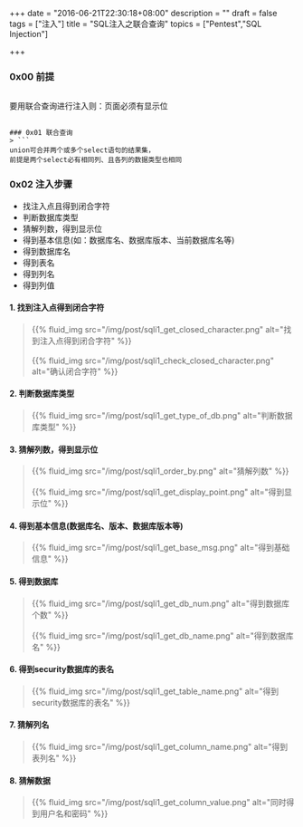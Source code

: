 +++
date = "2016-06-21T22:30:18+08:00"
description = ""
draft = false
tags = ["注入"]
title = "SQL注入之联合查询"
topics = ["Pentest","SQL Injection"]

+++

### 0x00 前提
> ```
要用联合查询进行注入则：页面必须有显示位
```

### 0x01 联合查询
> ```
union可合并两个或多个select语句的结果集，
前提是两个select必有相同列、且各列的数据类型也相同
```

### 0x02 注入步骤
* 找注入点且得到闭合字符
* 判断数据库类型
* 猜解列数，得到显示位
* 得到基本信息(如：数据库名、数据库版本、当前数据库名等)
* 得到数据库名
* 得到表名
* 得到列名
* 得到列值

#### 1. 找到注入点得到闭合字符
> {{% fluid_img src="/img/post/sqli1_get_closed_character.png" alt="找到注入点得到闭合字符" %}}
<br /><br />
{{% fluid_img src="/img/post/sqli1_check_closed_character.png" alt="确认闭合字符" %}}

#### 2. 判断数据库类型
> {{% fluid_img src="/img/post/sqli1_get_type_of_db.png" alt="判断数据库类型" %}}

#### 3. 猜解列数，得到显示位
> {{% fluid_img src="/img/post/sqli1_order_by.png" alt="猜解列数" %}}
<br /><br />
{{% fluid_img src="/img/post/sqli1_get_display_point.png" alt="得到显示位" %}}

#### 4. 得到基本信息(数据库名、版本、数据库版本等)
> {{% fluid_img src="/img/post/sqli1_get_base_msg.png" alt="得到基础信息" %}}

#### 5. 得到数据库
> {{% fluid_img src="/img/post/sqli1_get_db_num.png" alt="得到数据库个数" %}}
<br /><br />
{{% fluid_img src="/img/post/sqli1_get_db_name.png" alt="得到数据库名" %}}

#### 6. 得到security数据库的表名
> {{% fluid_img src="/img/post/sqli1_get_table_name.png" alt="得到security数据库的表名" %}}

#### 7. 猜解列名
> {{% fluid_img src="/img/post/sqli1_get_column_name.png" alt="得到表列名" %}}

#### 8. 猜解数据
> {{% fluid_img src="/img/post/sqli1_get_column_value.png" alt="同时得到用户名和密码" %}}